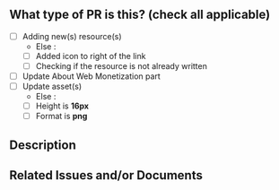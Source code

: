 <!--
For Work In Progress Pull Requests, please use the Draft PR feature,
[see here for further details](https://github.blog/2019-02-14-introducing-draft-pull-requests/).

Before submitting a Pull Request, please ensure you've done the following:
- [📖 Read the Contributing Guide](https://github.com/thomasbnt/awesome-web-monetization/blob/master/contributing.md).
- [📖 Read Code of Conduct](https://github.com/thomasbnt/awesome-web-monetization/blob/master/code-of-conduct.md).
- 👷‍♀️ Create small PRs. In most cases this will be possible.
- 📝 Use descriptive commit messages.
- 📗 Update any related documentation.
-->

## What type of PR is this? (check all applicable)

- [ ] Adding new(s) resource(s)
    - Else : 
	- [ ] Added icon to right of the link 
	- [ ] Checking if the resource is not already written
- [ ] Update About Web Monetization part
- [ ] Update asset(s)
    - Else :
    - [ ] Height is **16px**
    - [ ] Format is **png**

## Description
<!-- 
A clear description of your PR. 

-->

## Related Issues and/or Documents

<!-- 
For new sources, you don't need to fill out this part.

For the updated part of "About Web Monetization", fill in this part with the sources where you retrieved the information.

-->
